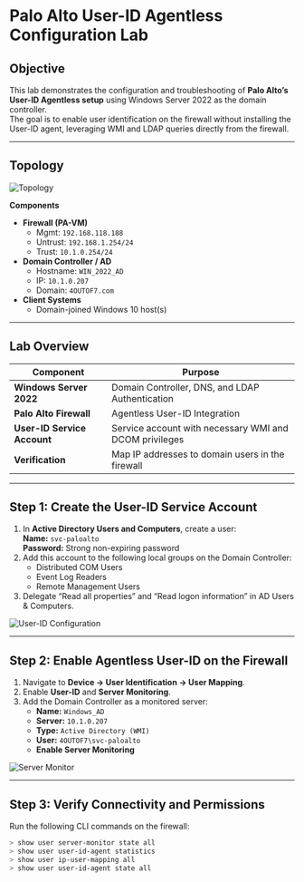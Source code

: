 # Palo Alto User-ID Agentless Configuration Lab

## Objective
This lab demonstrates the configuration and troubleshooting of **Palo Alto’s User-ID Agentless setup** using Windows Server 2022 as the domain controller.  
The goal is to enable user identification on the firewall without installing the User-ID agent, leveraging WMI and LDAP queries directly from the firewall.

---

## Topology

![Topology](screenshots/topology.png)

**Components**
- **Firewall (PA-VM)**  
  - Mgmt: `192.168.118.188`  
  - Untrust: `192.168.1.254/24`  
  - Trust: `10.1.0.254/24`
- **Domain Controller / AD**  
  - Hostname: `WIN_2022_AD`  
  - IP: `10.1.0.207`  
  - Domain: `4OUTOF7.com`
- **Client Systems**  
  - Domain-joined Windows 10 host(s)

---

## Lab Overview

| Component | Purpose |
|------------|----------|
| **Windows Server 2022** | Domain Controller, DNS, and LDAP Authentication |
| **Palo Alto Firewall** | Agentless User-ID Integration |
| **User-ID Service Account** | Service account with necessary WMI and DCOM privileges |
| **Verification** | Map IP addresses to domain users in the firewall |

---

## Step 1: Create the User-ID Service Account

1. In **Active Directory Users and Computers**, create a user:  
   **Name:** `svc-paloalto`  
   **Password:** Strong non-expiring password  
2. Add this account to the following local groups on the Domain Controller:  
   - Distributed COM Users  
   - Event Log Readers  
   - Remote Management Users  
3. Delegate “Read all properties” and “Read logon information” in AD Users & Computers.

![User-ID Configuration](screenshots/service-account.png)

---

## Step 2: Enable Agentless User-ID on the Firewall

1. Navigate to **Device → User Identification → User Mapping**.  
2. Enable **User-ID** and **Server Monitoring**.  
3. Add the Domain Controller as a monitored server:  
   - **Name:** `Windows_AD`  
   - **Server:** `10.1.0.207`  
   - **Type:** `Active Directory (WMI)`  
   - **User:** `4OUTOF7\svc-paloalto`  
   - **Enable Server Monitoring**

![Server Monitor](/network-security/palo-alto-user-id-lab/screenshot/server-monitor.png)

---

## Step 3: Verify Connectivity and Permissions

Run the following CLI commands on the firewall:

```bash
> show user server-monitor state all
> show user user-id-agent statistics
> show user ip-user-mapping all
> show user user-id-agent state all
